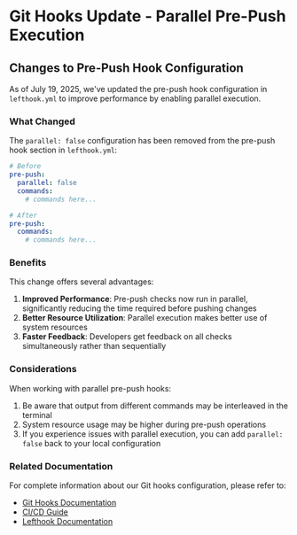 # Git Hooks Update - Parallel Pre-Push Execution

## Changes to Pre-Push Hook Configuration

As of July 19, 2025, we've updated the pre-push hook configuration in `lefthook.yml` to improve performance by enabling parallel execution.

### What Changed

The `parallel: false` configuration has been removed from the pre-push hook section in `lefthook.yml`:

```yaml
# Before
pre-push:
  parallel: false
  commands:
    # commands here...

# After
pre-push:
  commands:
    # commands here...
```

### Benefits

This change offers several advantages:

1. **Improved Performance**: Pre-push checks now run in parallel, significantly reducing the time required before pushing changes
2. **Better Resource Utilization**: Parallel execution makes better use of system resources
3. **Faster Feedback**: Developers get feedback on all checks simultaneously rather than sequentially

### Considerations

When working with parallel pre-push hooks:

1. Be aware that output from different commands may be interleaved in the terminal
2. System resource usage may be higher during pre-push operations
3. If you experience issues with parallel execution, you can add `parallel: false` back to your local configuration

### Related Documentation

For complete information about our Git hooks configuration, please refer to:

- [Git Hooks Documentation](./git-hooks.md)
- [CI/CD Guide](./ci-guide.md)
- [Lefthook Documentation](https://github.com/evilmartians/lefthook)
